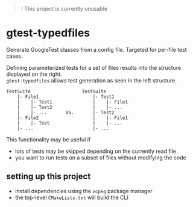 > ! This project is currently unusable

# gtest-typedfiles

Generate GoogleTest classes from a config file. Targeted for per-file test cases.

Defining parameterized tests for a set of files results into the structure displayed on the right.  
`gtest-typedfiles` allows test generation as seen in the left structure.

```
TestSuite                   TestSuite
    |- File1                    |- Test1
    |    |- Test1               |    |- File1
    |    |- Test2               |    |- ...
    |    |- ...       VS.       |- Test2
    |- File2                    |    |- File1
    |    |- Test                |    |- ...
    |- ...                      |- ...

```

This functionality may be useful if

- lots of tests may be skipped depending on the currently read file
- you want to run tests on a subset of files without modifying the code

## setting up this project

- install dependencies using the `vcpkg` package manager
- the top-level `CMakeLists.txt` will build the CLI